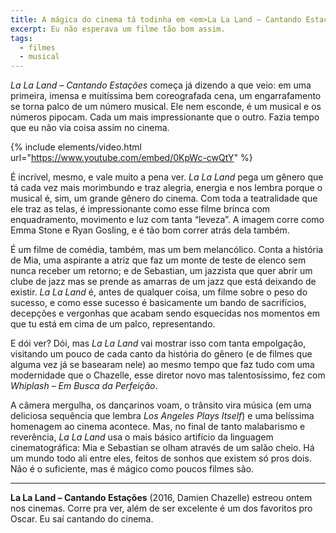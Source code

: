 ```yaml
---
title: A mágica do cinema tá todinha em <em>La La Land – Cantando Estações</em>
excerpt: Eu não esperava um filme tão bom assim.
tags:
  - filmes
  - musical
---
```


_La La Land – Cantando Estações_ começa já dizendo a que veio: em uma primeira, imensa e muitíssima bem coreografada cena, um engarrafamento se torna palco de um número musical. Ele nem esconde, é um musical e os números pipocam. Cada um mais impressionante que o outro. Fazia tempo que eu não via coisa assim no cinema.

{% include elements/video.html url="https://www.youtube.com/embed/0KpWc-cwQtY" %}

É incrível, mesmo, e vale muito a pena ver. _La La Land_ pega um gênero que tá cada vez mais morimbundo e traz alegria, energia e nos lembra porque o musical é, sim, um grande gênero do cinema. Com toda a teatralidade que ele traz as telas, é impressionante como esse filme brinca com enquadramento, movimento e luz com tanta “leveza”. A imagem corre como Emma Stone e Ryan Gosling, e é tão bom correr atrás dela também.

É um filme de comédia, também, mas um bem melancólico. Conta a história de Mia, uma aspirante a atriz que faz um monte de teste de elenco sem nunca receber um retorno; e de Sebastian, um jazzista que quer abrir um clube de jazz mas se prende as amarras de um jazz que está deixando de existir. _La La Land_ é, antes de qualquer coisa, um filme sobre o peso do sucesso, e como esse sucesso é basicamente um bando de sacrifícios, decepções e vergonhas que acabam sendo esquecidas nos momentos em que tu está em cima de um palco, representando.

E dói ver? Dói, mas _La La Land_ vai mostrar isso com tanta empolgação, visitando um pouco de cada canto da história do gênero (e de filmes que alguma vez já se basearam nele) ao mesmo tempo que faz tudo com uma modernidade que o Chazelle, esse diretor novo mas talentosíssimo, fez com _Whiplash – Em Busca da Perfeição_.

A câmera mergulha, os dançarinos voam, o trânsito vira música (em uma deliciosa sequência que lembra _Los Angeles Plays Itself_) e uma belíssima homenagem ao cinema acontece. Mas, no final de tanto malabarismo e reverência, _La La Land_ usa o mais básico artifício da linguagem cinematográfica: Mia e Sebastian se olham através de um salão cheio. Há um mundo todo ali entre eles, feitos de sonhos que existem só pros dois. Não é o suficiente, mas é mágico como poucos filmes são.

---

**La La Land – Cantando Estações** (2016, Damien Chazelle) estreou ontem nos cinemas. Corre pra ver, além de ser excelente é um dos favoritos pro Oscar. Eu saí cantando do cinema.
